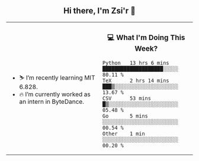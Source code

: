<h2 align="center"> Hi there, I'm Zsi'r 👋 </h2>

<table>
    <tr>
        <td valign="center" width="50%">
            <ul>
                <li> ⛷️ I’m recently learning MIT 6.828.</li>
                <li> 🔥 I’m currently worked as an intern in ByteDance.</li>
            </ul>
        </td>
       <td valign="top" width="50%">

<h3 align="center"> 💻 What I'm Doing This Week? </h3>

<!--START_SECTION:waka-->
```text
Python   13 hrs 6 mins   ████████████████████░░░░░   80.11 % 
TeX      2 hrs 14 mins   ███▒░░░░░░░░░░░░░░░░░░░░░   13.67 % 
CSV      53 mins         █▒░░░░░░░░░░░░░░░░░░░░░░░   05.48 % 
Go       5 mins          ░░░░░░░░░░░░░░░░░░░░░░░░░   00.54 % 
Other    1 min           ░░░░░░░░░░░░░░░░░░░░░░░░░   00.20 % 
```
<!--END_SECTION:waka-->
</td></tr>
</table>
